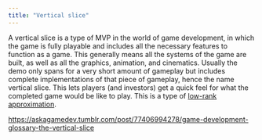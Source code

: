 ```yaml
---
title: "Vertical slice"
---
```


A vertical slice is a type of MVP in the world of game development, in which the game is fully playable and includes all the necessary features to function as a game. This generally means all the systems of the game are built, as well as all the graphics, animation, and cinematics. Usually the demo only spans for a very short amount of gameplay but includes complete implementations of that piece of gameplay, hence the name vertical slice. This lets players (and investors) get a quick feel for what the completed game would be like to play. This is a type of [low-rank approximation](notes/low-rank-approximation).

https://askagamedev.tumblr.com/post/77406994278/game-development-glossary-the-vertical-slice